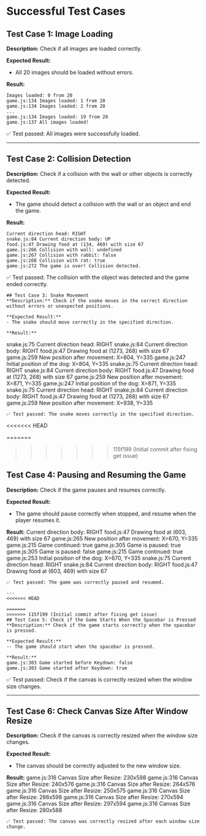 # Successful Test Cases

## Test Case 1: Image Loading
**Description:** Check if all images are loaded correctly.

**Expected Result:**
- All 20 images should be loaded without errors.

**Result:**
```
Images loaded: 0 from 20
game.js:134 Images loaded: 1 from 20
game.js:134 Images loaded: 2 from 20
...
game.js:134 Images loaded: 19 from 20
game.js:137 All images loaded!

```
✅ Test passed: All images were successfully loaded.

---

## Test Case 2: Collision Detection
**Description:** Check if a collision with the wall or other objects is correctly detected.

**Expected Result:**
- The game should detect a collision with the wall or an object and end the game.

**Result:**
```
Current direction head: RIGHT
snake.js:84 Current direction body: UP
food.js:47 Drawing food at (134, 469) with size 67
game.js:266 Collision with wall: undefined
game.js:267 Collision with rabbit: false
game.js:268 Collision with rat: true
game.js:272 The game is over! Collision detected.

```
✅ Test passed: The collision with the object was detected and the game ended correctly.
```
## Test Case 3: Snake Movement
**Description:** Check if the snake moves in the correct direction without errors or unexpected positions.

**Expected Result:**
- The snake should move correctly in the specified direction.

**Result:**
```
snake.js:75 Current direction head: RIGHT
snake.js:84 Current direction body: RIGHT
food.js:47 Drawing food at (1273, 268) with size 67
game.js:259 New position after movement: X=804, Y=335
game.js:247 Initial position of the dog: X=804, Y=335
snake.js:75 Current direction head: RIGHT
snake.js:84 Current direction body: RIGHT
food.js:47 Drawing food at (1273, 268) with size 67
game.js:259 New position after movement: X=871, Y=335
game.js:247 Initial position of the dog: X=871, Y=335
snake.js:75 Current direction head: RIGHT
snake.js:84 Current direction body: RIGHT
food.js:47 Drawing food at (1273, 268) with size 67
game.js:259 New position after movement: X=938, Y=335

```
✅ Test passed: The snake moves correctly in the specified direction.

```
<<<<<<< HEAD

=======
>>>>>>> 115f199 (Initial commit after fixing get issue)
## Test Case 4: Pausing and Resuming the Game
**Description:** Check if the game pauses and resumes correctly.

**Expected Result:**
- The game should pause correctly when stopped, and resume when the player resumes it.

**Result:**
Current direction body: RIGHT
food.js:47 Drawing food at (603, 469) with size 67
game.js:265 New position after movement: X=670, Y=335
game.js:215 Game continued: true
game.js:305 Game is paused: true
game.js:305 Game is paused: false
game.js:215 Game continued: true
game.js:253 Initial position of the dog: X=670, Y=335
snake.js:75 Current direction head: RIGHT
snake.js:84 Current direction body: RIGHT
food.js:47 Drawing food at (603, 469) with size 67

```
✅ Test passed: The game was correctly paused and resumed.

---
<<<<<<< HEAD

=======
>>>>>>> 115f199 (Initial commit after fixing get issue)
## Test Case 5: Check if the Game Starts When the Spacebar is Pressed  
**Description:** Check if the game starts correctly when the spacebar is pressed. 

**Expected Result:**  
-- The game should start when the spacebar is pressed. 

**Result:**  
game.js:303 Game started before Keydown: false
game.js:303 Game started after Keydown: true

```
✅ Test passed: Check if the canvas is correctly resized when the window size changes.

---
## Test Case 6: Check Canvas Size After Window Resize
**Description:** Check if the canvas is correctly resized when the window size changes.

**Expected Result:**  
- The canvas should be correctly adjusted to the new window size.

**Result:**
game.js:316 Canvas Size after Resize: 230x598
game.js:316 Canvas Size after Resize: 240x576
game.js:316 Canvas Size after Resize: 264x576
game.js:316 Canvas Size after Resize: 250x575
game.js:316 Canvas Size after Resize: 286x598
game.js:316 Canvas Size after Resize: 270x594
game.js:316 Canvas Size after Resize: 297x594
game.js:316 Canvas Size after Resize: 280x588

```
✅ Test passed: The canvas was correctly resized after each window size change. 
```
